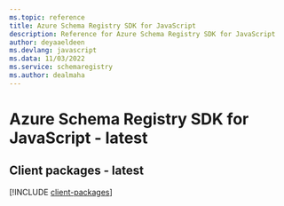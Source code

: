 ```yaml
---
ms.topic: reference
title: Azure Schema Registry SDK for JavaScript
description: Reference for Azure Schema Registry SDK for JavaScript
author: deyaaeldeen
ms.devlang: javascript
ms.data: 11/03/2022
ms.service: schemaregistry
ms.author: dealmaha
---
```

# Azure Schema Registry SDK for JavaScript - latest

## Client packages - latest
[!INCLUDE [client-packages](schema-registry-client-index.md)]